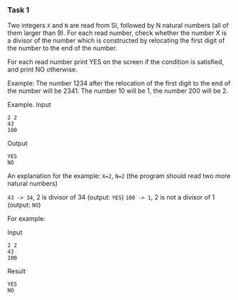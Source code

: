### Task 1

Two integers `X` and `N` are read from SI, followed by N natural numbers (all of them larger than 9). For each read number, check whether the number X is a divisor of the number which is constructed by relocating the first digit of the number to the end of the number.

For each read number print YES on the screen if the condition is satisfied, and print NO otherwise.

Example: The number 1234 after the relocation of the first digit to the end of the number will be 2341. The number 10 will be 1, the number 200 will be 2.

Example.
Input
```
2 2
43
100
```
Output
```
YES
NO
```
An explanation for the example:
`X=2`, `N=2` (the program should read two more natural numbers)

`43 -> 34`, 2 is divisor of 34 (output: `YES`)
`100 -> 1`, 2 is not a divisor of 1 (output: `NO`)


For example:

Input	
```
2 2
43
100
```
Result
```
YES
NO
```